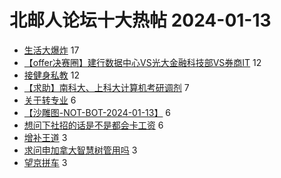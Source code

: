 # 北邮人论坛十大热帖 2024-01-13

- [生活大爆炸](https://bbs.byr.cn/article/TV/183939) 17
- [【offer决赛圈】建行数据中心VS光大金融科技部VS券商IT](https://bbs.byr.cn/article/Job/2205642) 12
- [接健身私教](https://bbs.byr.cn/article/Gymnasium/120473) 12
- [【求助】南科大、上科大计算机考研调剂](https://bbs.byr.cn/article/AimGraduate/1227808) 7
- [关于转专业](https://bbs.byr.cn/article/Talking/6409238) 6
- [【沙雕图-NOT-BOT-2024-01-13】](https://bbs.byr.cn/article/Picture/3357182) 6
- [想问下社招的话是不是都会卡工资](https://bbs.byr.cn/article/WorkLife/1209246) 6
- [增补王道](https://bbs.byr.cn/article/Friends/2049676) 3
- [求问申加拿大智慧树管用吗](https://bbs.byr.cn/article/GoAbroad/395731) 3
- [望京拼车](https://bbs.byr.cn/article/pinche/630) 3


